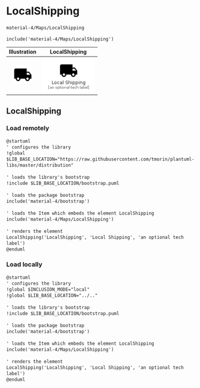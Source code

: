 # LocalShipping


```text
material-4/Maps/LocalShipping
```

```text
include('material-4/Maps/LocalShipping')
```



| Illustration | LocalShipping |
| :---: | :---: |
| ![illustration for Illustration](../../material-4/Maps/LocalShipping.png) | ![illustration for LocalShipping](../../material-4/Maps/LocalShipping.Local.png) |




## LocalShipping

### Load remotely
```plantuml
@startuml
' configures the library
!global $LIB_BASE_LOCATION="https://raw.githubusercontent.com/tmorin/plantuml-libs/master/distribution"

' loads the library's bootstrap
!include $LIB_BASE_LOCATION/bootstrap.puml

' loads the package bootstrap
include('material-4/bootstrap')

' loads the Item which embeds the element LocalShipping
include('material-4/Maps/LocalShipping')

' renders the element
LocalShipping('LocalShipping', 'Local Shipping', 'an optional tech label')
@enduml
```

### Load locally
```plantuml
@startuml
' configures the library
!global $INCLUSION_MODE="local"
!global $LIB_BASE_LOCATION="../.."

' loads the library's bootstrap
!include $LIB_BASE_LOCATION/bootstrap.puml

' loads the package bootstrap
include('material-4/bootstrap')

' loads the Item which embeds the element LocalShipping
include('material-4/Maps/LocalShipping')

' renders the element
LocalShipping('LocalShipping', 'Local Shipping', 'an optional tech label')
@enduml
```

